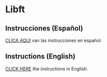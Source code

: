 # Libft

## Instrucciones (Español)
[CLICA AQUI](https://github.com/Hariiko/Libft/blob/main/README.es.md) van las instrucciones en español.

## Instructions (English)
[CLICK HERE](https://github.com/Hariiko/Libft/blob/main/README.en.md) the instructions in English. 